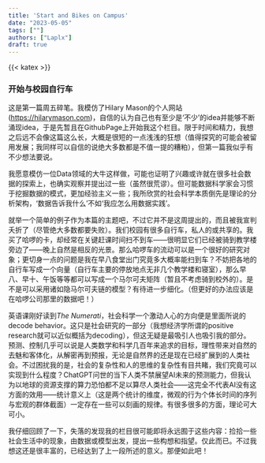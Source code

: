 ```yaml
---
title: 'Start and Bikes on Campus'
date: "2023-05-05"
tags: [""]
authors: ["Laplx"]
draft: true
---
```

{{< katex >}}
### 开始与校园自行车

这是第一篇周五碎笔。我模仿了Hilary Mason的个人网站 (https://hilarymason.com)，自信的认为自己也有至少是‘不少’的idea并能够不断涌现idea，于是先暂且在GithubPage上开始我这个栏目。限于时间和精力，我想之后远不会像这篇这么长，大概是很短的一点浅浅的狂想（值得探究的可能会被留用发展；我同样可以自信的说绝大多数都是不值一提的糟粕），但第一篇我似乎有不少想法要说。

我愿意模仿一位Data领域的大牛这样做，可能也证明了兴趣或许就在很多社会数据的探索上，也确实观察并提出过一些（虽然很荒谬）。但可能数据科学家会习惯于挖掘数据的模式，更加经验主义一些；我所欣赏的社会科学本质倒先是理论的分析架构，‘数据告诉我什么’不如‘我应怎么用数据实践’。

就举一个简单的例子作为本篇的主题吧，不过它并不是这周提出的，而且被我宣判夭折了（尽管绝大多数都要失败）。我们校园有很多自行车，私人的或共享的。我买了哈啰的卡，却经常在关键赶课时间扫不到车——很明显它们已经被骑到教学楼旁边了——晚上自然是相反的光景。那么哈啰车的流动可以是一个很好的研究对象；更切身一点的问题是我在早八食堂出门究竟多大概率能扫到车？不妨把各地的自行车写成一个向量（自行车主要的停放地点无非几个教学楼和寝室），那么早八、早十、午饭等等都可以写成一个马尔可夫矩阵（暂且不考虑骑到校外的）。是不是可以采用诸如隐马尔可夫链的模型？有待进一步细化。（但更好的办法应该是在哈啰公司那里的数据吧！）

英语课刚好读到*The Numerati*，社会科学一个激动人心的方向便是里面所说的decode behavior。这只是社会研究的一部分（我想经济学所谓的positive research就可以近似概括为decoding），但这无疑是最吸引人也吸引我的部分。预测、控制几乎可以说是人类数学和科学几百年来追求的目标，理性带来对自然的去魅和客体化，从解密再到预报，无论是自然界的还是现在已经扩展到的人类社会。不过困扰我的是，社会的复杂性和人的思维的复杂性有目共睹，我们究竟可以实现到什么程度？ChatGPT问世的当下人类不禁展望AI未来的预测能力，但我认为以地球的资源支撑的算力恐怕都不足以算尽人类社会——这完全不代表AI没有这方面的效用——统计意义上（这是两个统计的维度，微观的行为个体长时间的序列与宏观的群体截面）一定存在一些可以刻画的规律。有很多很多的方面，理论可大可小。

我仔细回顾了一下，失落的发现我的栏目很可能即将永远囿于这些内容：捡拾一些社会生活中的现象，由数据或模型出发，提出一些构想和指望。仅此而已。不过我想这还是很丰富的，已经达到了上一段所述的意义。那便如此吧！
